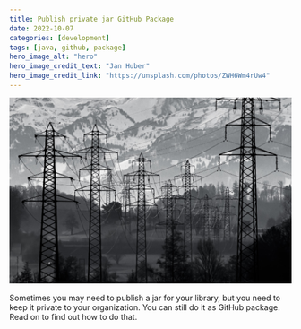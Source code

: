 ```yaml
---
title: Publish private jar GitHub Package
date: 2022-10-07
categories: [development]
tags: [java, github, package]
hero_image_alt: "hero"
hero_image_credit_text: "Jan Huber"
hero_image_credit_link: "https://unsplash.com/photos/ZWH6Wm4rUw4"
---
```


![hero](/assets/2022-01-22/powerlines.jpeg)

Sometimes you may need to publish a jar for your library, but you need to keep it private to your organization. You can still do it as GitHub package. Read on to find out how to do that.
